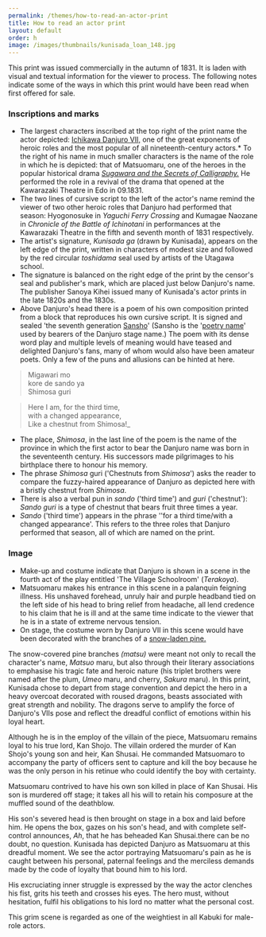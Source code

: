 ```yaml
---
permalink: /themes/how-to-read-an-actor-print
title: How to read an actor print 
layout: default
order: h
image: /images/thumbnails/kunisada_loan_148.jpg
---
```


This print was issued commercially in the autumn of 1831. It is laden with visual and textual information for the viewer to process. The following notes indicate some of the ways in which this print would have been read when first offered for sale.

### Inscriptions and marks

*   The largest characters inscribed at the top right of the print name the actor depicted: [Ichikawa Danjuro VII,](/themes/Ichikawa-Danjuro-VII) one of the great exponents of heroic roles and the most popular of all nineteenth-century actors.*   To the right of his name in much smaller characters is the name of the role in which he is depicted: that of Matsuomaru, one of the heroes in the popular historical drama _[Sugawara and the Secrets of Calligraphy.](/exhibition/group-3)_ He performed the role in a revival of the drama that opened at the Kawarazaki Theatre in Edo in 09.1831.
*   The two lines of cursive script to the left of the actor's name remind the viewer of two other heroic roles that Danjuro had performed that season: Hyogonosuke in _Yaguchi Ferry Crossing_ and Kumagae Naozane in _Chronicle of the Battle of Ichinotani_ in performances at the Kawarazaki Theatre in the fifth and seventh month of 1831 respectively.
*   The artist's signature, _Kunisada ga_ (drawn by Kunisada), appears on the left edge of the print, written in characters of modest size and followed by the red circular _toshidama_ seal used by artists of the Utagawa school.
*   The signature is balanced on the right edge of the print by the censor's seal and publisher's mark, which are placed just below Danjuro's name. The publisher Sanoya Kihei issued many of Kunisada's actor prints in the late 1820s and the 1830s.
*   Above Danjuro's head there is a poem of his own composition printed from a block that reproduces his own cursive script. It is signed and sealed 'the seventh generation [Sansho](/contexts/textD)' (Sansho is the '[poetry name](/contexts/textD)' used by bearers of the Danjuro stage name.) The poem with its dense word play and multiple levels of meaning would have teased and delighted Danjuro's fans, many of whom would also have been amateur poets. Only a few of the puns and allusions can be hinted at here.

> Migawari mo  
kore de sando ya  
Shimosa guri  

>Here I am, for the third time,  
with a changed appearance,  
Like a chestnut from Shimosa!_

*   The place, _Shimosa_, in the last line of the poem is the name of the province in which the first actor to bear the Danjuro name was born in the seventeenth century. His successors made pilgrimages to his birthplace there to honour his memory.
*   The phrase _Shimosa_ guri ('Chestnuts from _Shimosa_') asks the reader to compare the fuzzy-haired appearance of Danjuro as depicted here with a bristly chestnut from _Shimosa_.
*   There is also a verbal pun in _sando_ ('third time') and _guri_ ('chestnut'): _Sando_ _guri_ is a type of chestnut that bears fruit three times a year.
*   _Sando_ ('third time') appears in the phrase ''for a third time/with a changed appearance'. This refers to the three roles that Danjuro performed that season, all of which are named on the print.

### Image

*   Make-up and costume indicate that Danjuro is shown in a scene in the fourth act of the play entitled 'The Village Schoolroom' (_Terakoya_).
*   Matsuomaru makes his entrance in this scene in a palanquin feigning illness. His unshaved forehead, unruly hair and purple headband tied on the left side of his head to bring relief from headache, all lend credence to his claim that he is ill and at the same time indicate to the viewer that he is in a state of extreme nervous tension.
*   On stage, the costume worn by Danjuro VII in this scene would have been decorated with the branches of a [snow-laden pine.](KUN/kunp85.htm)

The snow-covered pine branches *(matsu)* were meant not only to recall the character's name, *Matsuo* maru, but also through their literary associations to emphasise his tragic fate and heroic nature (his triplet brothers were named after the plum, *Umeo* maru, and cherry, *Sakura* maru). In this print, Kunisada chose to depart from stage convention and depict the hero in a heavy overcoat decorated with roused dragons, beasts associated with great strength and nobility. The dragons serve to amplify the force of Danjuro's VIIs pose and reflect the dreadful conflict of emotions within his loyal heart.

Although he is in the employ of the villain of the piece, Matsuomaru remains loyal to his true lord, Kan Shojo. The villain ordered the murder of Kan Shojo's young son and heir, Kan Shusai. He commanded Matsuomaro to accompany the party of officers sent to capture and kill the boy because he was the only person in his retinue who could identify the boy with certainty.

Matsuomaru contrived to have his own son killed in place of Kan Shusai. His son is murdered off stage; it takes all his will to retain his composure at the muffled sound of the deathblow.

His son's severed head is then brought on stage in a box and laid before him. He opens the box, gazes on his son's head, and with complete self-control announces,  *Ah*, that he has beheaded Kan Shusai.there can be no doubt, no question. Kunisada has depicted Danjuro as Matsuomaru at this dreadful moment. We see the actor portraying Matsuomaru's pain as he is caught between his personal, paternal feelings and the merciless demands made by the code of loyalty that bound him to his lord.

His excruciating inner struggle is expressed by the way the actor clenches his fist, grits his teeth and crosses his eyes. The hero must, without hesitation, fulfil his obligations to his lord no matter what the personal cost.

This grim scene is regarded as one of the weightiest in all Kabuki for male-role actors.
